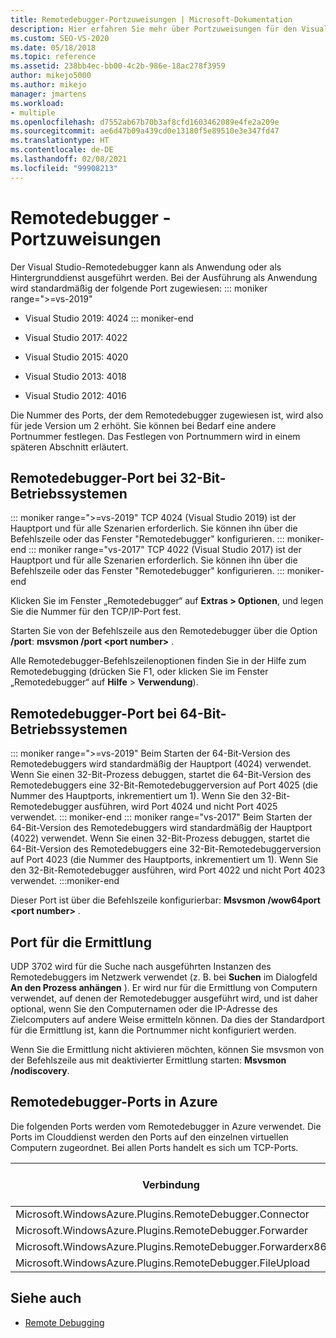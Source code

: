 ```yaml
---
title: Remotedebugger-Portzuweisungen | Microsoft-Dokumentation
description: Hier erfahren Sie mehr über Portzuweisungen für den Visual Studio Remote Debugger auf 32-Bit- und 64-Bit-Betriebssystemen sowie in Azure. Darüber hinaus wird der Ermittlungsport behandelt.
ms.custom: SEO-VS-2020
ms.date: 05/18/2018
ms.topic: reference
ms.assetid: 238bb4ec-bb00-4c2b-986e-18ac278f3959
author: mikejo5000
ms.author: mikejo
manager: jmartens
ms.workload:
- multiple
ms.openlocfilehash: d7552ab67b70b3af8cfd1603462089e4fe2a209e
ms.sourcegitcommit: ae6d47b09a439cd0e13180f5e89510e3e347fd47
ms.translationtype: HT
ms.contentlocale: de-DE
ms.lasthandoff: 02/08/2021
ms.locfileid: "99908213"
---
```

# <a name="remote-debugger-port-assignments"></a>Remotedebugger - Portzuweisungen
Der Visual Studio-Remotedebugger kann als Anwendung oder als Hintergrunddienst ausgeführt werden. Bei der Ausführung als Anwendung wird standardmäßig der folgende Port zugewiesen:
::: moniker range=">=vs-2019"
- Visual Studio 2019: 4024
::: moniker-end
- Visual Studio 2017: 4022

- Visual Studio 2015: 4020

- Visual Studio 2013: 4018

- Visual Studio 2012: 4016

Die Nummer des Ports, der dem Remotedebugger zugewiesen ist, wird also für jede Version um 2 erhöht. Sie können bei Bedarf eine andere Portnummer festlegen. Das Festlegen von Portnummern wird in einem späteren Abschnitt erläutert.

## <a name="the-remote-debugger-port-on-32-bit-operating-systems"></a>Remotedebugger-Port bei 32-Bit-Betriebssystemen

::: moniker range=">=vs-2019"
 TCP 4024 (Visual Studio 2019) ist der Hauptport und für alle Szenarien erforderlich. Sie können ihn über die Befehlszeile oder das Fenster "Remotedebugger" konfigurieren.
::: moniker-end
::: moniker range="vs-2017"
 TCP 4022 (Visual Studio 2017) ist der Hauptport und für alle Szenarien erforderlich. Sie können ihn über die Befehlszeile oder das Fenster "Remotedebugger" konfigurieren.
::: moniker-end

 Klicken Sie im Fenster „Remotedebugger“ auf **Extras > Optionen**, und legen Sie die Nummer für den TCP/IP-Port fest.

 Starten Sie von der Befehlszeile aus den Remotedebugger über die Option **/port**: **msvsmon /port \<port number>** .

 Alle Remotedebugger-Befehlszeilenoptionen finden Sie in der Hilfe zum Remotedebugging (drücken Sie F1, oder klicken Sie im Fenster „Remotedebugger“ auf **Hilfe** > **Verwendung**).

## <a name="the-remote-debugger-port-on-64-bit-operating-systems"></a>Remotedebugger-Port bei 64-Bit-Betriebssystemen
::: moniker range=">=vs-2019"
 Beim Starten der 64-Bit-Version des Remotedebuggers wird standardmäßig der Hauptport (4024) verwendet.  Wenn Sie einen 32-Bit-Prozess debuggen, startet die 64-Bit-Version des Remotedebuggers eine 32-Bit-Remotedebuggerversion auf Port 4025 (die Nummer des Hauptports, inkrementiert um 1). Wenn Sie den 32-Bit-Remotedebugger ausführen, wird Port 4024 und nicht Port 4025 verwendet.
::: moniker-end
::: moniker range="vs-2017"
 Beim Starten der 64-Bit-Version des Remotedebuggers wird standardmäßig der Hauptport (4022) verwendet.  Wenn Sie einen 32-Bit-Prozess debuggen, startet die 64-Bit-Version des Remotedebuggers eine 32-Bit-Remotedebuggerversion auf Port 4023 (die Nummer des Hauptports, inkrementiert um 1). Wenn Sie den 32-Bit-Remotedebugger ausführen, wird Port 4022 und nicht Port 4023 verwendet.
:::moniker-end

 Dieser Port ist über die Befehlszeile konfigurierbar: **Msvsmon /wow64port \<port number>** .

## <a name="the-discovery-port"></a>Port für die Ermittlung
 UDP 3702 wird für die Suche nach ausgeführten Instanzen des Remotedebuggers im Netzwerk verwendet (z. B. bei **Suchen** im Dialogfeld **An den Prozess anhängen** ). Er wird nur für die Ermittlung von Computern verwendet, auf denen der Remotedebugger ausgeführt wird, und ist daher optional, wenn Sie den Computernamen oder die IP-Adresse des Zielcomputers auf andere Weise ermitteln können. Da dies der Standardport für die Ermittlung ist, kann die Portnummer nicht konfiguriert werden.

 Wenn Sie die Ermittlung nicht aktivieren möchten, können Sie msvsmon von der Befehlszeile aus mit deaktivierter Ermittlung starten:  **Msvsmon /nodiscovery**.

## <a name="remote-debugger-ports-on-azure"></a>Remotedebugger-Ports in Azure
 Die folgenden Ports werden vom Remotedebugger in Azure verwendet. Die Ports im Clouddienst werden den Ports auf den einzelnen virtuellen Computern zugeordnet. Bei allen Ports handelt es sich um TCP-Ports.

|Verbindung|Port im Clouddienst|Port auf virtuellem Computer|
|-|-|-|
|Microsoft.WindowsAzure.Plugins.RemoteDebugger.Connector|30400|30398|
|Microsoft.WindowsAzure.Plugins.RemoteDebugger.Forwarder|31400|31398|
|Microsoft.WindowsAzure.Plugins.RemoteDebugger.Forwarderx86|31401|31399|
|Microsoft.WindowsAzure.Plugins.RemoteDebugger.FileUpload|32400|32398|

## <a name="see-also"></a>Siehe auch
- [Remote Debugging](../debugger/remote-debugging.md)
